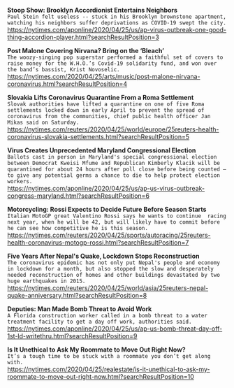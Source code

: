 **Stoop Show: Brooklyn Accordionist Entertains Neighbors**\
`Paul Stein felt useless -- stuck in his Brooklyn brownstone apartment, watching his neighbors suffer deprivations as COVID-19 swept the city.`\
https://nytimes.com/aponline/2020/04/25/us/ap-virus-outbreak-one-good-thing-accordion-player.html?searchResultPosition=3

**Post Malone Covering Nirvana? Bring on the ‘Bleach’**\
`The woozy-singing pop superstar performed a faithful set of covers to raise money for the W.H.O.’s Covid-19 solidarity fund, and won over the band’s bassist, Krist Novoselic.`\
https://nytimes.com/2020/04/25/arts/music/post-malone-nirvana-coronavirus.html?searchResultPosition=4

**Slovakia Lifts Coronavirus Quarantine From a Roma Settlement**\
`Slovak authorities have lifted a quarantine on one of five Roma settlements locked down in early April to prevent the spread of coronavirus from the communities, chief public health officer Jan Mikas said on Saturday.`\
https://nytimes.com/reuters/2020/04/25/world/europe/25reuters-health-coronavirus-slovakia-settlements.html?searchResultPosition=5

**Virus Creates Unprecedented Maryland Congressional Election**\
`Ballots cast in person in Maryland's special congressional election between Democrat Kweisi Mfume and Republican Kimberly Klacik will be quarantined for about 24 hours after poll close before being counted — to give any potential germs a chance to die to help protect election workers.`\
https://nytimes.com/aponline/2020/04/25/us/ap-us-virus-outbreak-congress-maryland.html?searchResultPosition=6

**Motorcycling: Rossi Expects to Decide Future Before Season Starts**\
`Italian MotoGP great Valentino Rossi says he wants to continue  racing next year, when he will be 42, but will likely have to commit before he can see how competitive he is this season.`\
https://nytimes.com/reuters/2020/04/25/sports/autoracing/25reuters-health-coronavirus-motogp-rossi.html?searchResultPosition=7

**Five Years After Nepal's Quake, Lockdown Stops Reconstruction**\
`The coronavirus epidemic has not only put Nepal's people and economy in lockdown for a month, but also stopped the slow and desperately needed reconstruction of homes and other buildings devastated by two huge earthquakes in 2015.`\
https://nytimes.com/reuters/2020/04/25/world/asia/25reuters-nepal-quake-anniversary.html?searchResultPosition=8

**Deputies: Man Made Bomb Threat to Avoid Work**\
`A Florida construction worker called in a bomb threat to a water treatment facility to get a day off work, authorities said.`\
https://nytimes.com/aponline/2020/04/25/us/ap-us-bomb-threat-day-off-1st-ld-writethru.html?searchResultPosition=9

**Is It Unethical to Ask My Roommate to Move Out Right Now?**\
`It’s a tough time to be stuck with a roommate you don’t get along with.`\
https://nytimes.com/2020/04/25/realestate/is-it-unethical-to-ask-my-roommate-to-move-out-right-now.html?searchResultPosition=10


